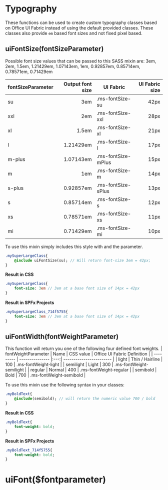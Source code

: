 # Typography
These functions can be used to create custom typography classes based on Office UI Fabric instead of using the default provided classes. These classes also provide `em` based font sizes and not fixed pixel based.

## uiFontSize(fontSizeParameter)
Possible font size values that can be passed to this SASS mixin are:
3em, 2em, 1.5em, 1.21429em, 1.07143em, 1em, 0.92857em, 0.85714em, 0.78571em, 0.71429em

| fontSizeParameter | Output font size | UI Fabric | UI Fabric size |
| ------------- | -----:| ------------- | ----:|
| su      | 3em | .ms-fontSize-su  | 42px |
| xxl     | 2em | .ms-fontSize-xxl | 28px |
| xl      | 1.5em | .ms-fontSize-xl  | 21px |
| l       | 1.21429em | .ms-fontSize-l | 17px |
| m-plus  | 1.07143em | .ms-fontSize-mPlus | 15px |
| m       | 1em | .ms-fontSize-m | 14px |
| s-plus  | 0.92857em | .ms-fontSize-sPlus | 13px |
| s       | 0.85714em | .ms-fontSize-s | 12px |
| xs      | 0.78571em | .ms-fontSize-xs | 11px |
| mi      | 0.71429em | .ms-fontSize-mi | 10px |

To use this mixin simply includes this style with and the parameter.

```sass
.mySuperLargeClass{
    @include uiFontSize(su); // Will return font-size 3em = 42px;
}
```

**Result in CSS**

```sass
.mySuperLargeClass{
    font-size: 3em // 3em at a base font size of 14px = 42px
}
```

**Result in SPFx Projects**

```sass
.mySuperLargeClass_714f5755{
    font-size: 3em // 3em at a base font size of 14px = 42px
}
```

## uiFontWidth(fontWeightParameter)
This function will return you one of the following four defined font weights.
| fontWeightParameter | Name | CSS value | Office UI Fabric Definition |
| --------- | --------------- |:---:| ------------------------ |
| light     | Thin / Hairline | 100 | .ms-fontWeight-light     | 
| semilight | Light           | 300 | .ms-fontWeight-semilight |
| regular   | Normal          | 400 | .ms-fontWeight-regular   |
| semibold  | Bold            | 700 | .ms-fontWeight-semibold  |

To use this mixin use the following syntax in your classes:

```sass
.myBoldText{
    @include(semibold); // will return the numeric value 700 / bold
}
```

**Result in CSS**

```sass
.myBoldText{
    font-weight: bold;
}
```

**Result in SPFx Projects**

```sass
.myBoldText_714f5755{
    font-weight: bold;
}
```

# uiFont($fontparameter)
